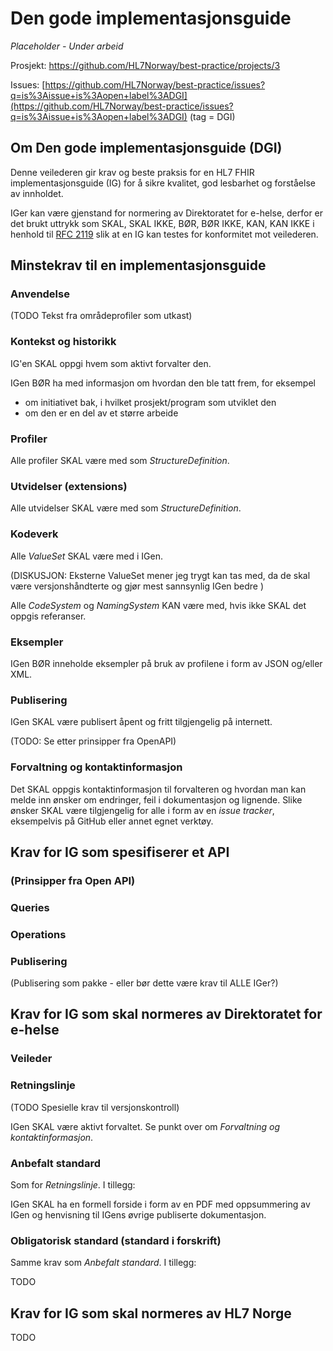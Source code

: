 # Den gode implementasjonsguide

_Placeholder - Under arbeid_

Prosjekt: [https://github.com/HL7Norway/best-practice/projects/3 ](https://github.com/HL7Norway/best-practice/projects/3)

Issues: [https://github.com/HL7Norway/best-practice/issues?q=is%3Aissue+is%3Aopen+label%3ADGI](https://github.com/HL7Norway/best-practice/issues?q=is%3Aissue+is%3Aopen+label%3ADGI) (tag = DGI)

## Om Den gode implementasjonsguide (DGI)

Denne veilederen gir krav og beste praksis for en HL7 FHIR implementasjonsguide (IG) for å sikre kvalitet, god lesbarhet og forståelse av innholdet.

IGer kan være gjenstand for normering av Direktoratet for e-helse, derfor er det brukt uttrykk som SKAL, SKAL IKKE, BØR, BØR IKKE, KAN, KAN IKKE i henhold til [RFC 2119](https://www.ietf.org/rfc/rfc2119.txt) slik at en IG kan testes for konformitet mot veilederen.

## Minstekrav til en implementasjonsguide

### Anvendelse

(TODO Tekst fra områdeprofiler som utkast)

### Kontekst og historikk

IG'en SKAL oppgi hvem som aktivt forvalter den.

IGen BØR ha med informasjon om hvordan den ble tatt frem, for eksempel

- om initiativet bak, i hvilket prosjekt/program som utviklet den
- om den er en del av et større arbeide

### Profiler

Alle profiler SKAL være med som _StructureDefinition_.

### Utvidelser (extensions)

Alle utvidelser SKAL være med som _StructureDefinition_.

### Kodeverk

Alle _ValueSet_ SKAL være med i IGen.

(DISKUSJON: Eksterne ValueSet mener jeg trygt kan tas med, da de skal være versjonshåndterte og gjør mest sannsynlig IGen bedre )

Alle _CodeSystem_ og _NamingSystem_ KAN være med, hvis ikke SKAL det oppgis referanser.  

### Eksempler

IGen BØR inneholde eksempler på bruk av profilene i form av JSON og/eller XML.

### Publisering

IGen SKAL være publisert åpent og fritt tilgjengelig på internett.

(TODO: Se etter prinsipper fra OpenAPI)

### Forvaltning og kontaktinformasjon

Det SKAL oppgis kontaktinformasjon til forvalteren og hvordan man kan melde inn ønsker om endringer, feil i dokumentasjon og lignende. Slike ønsker SKAL være tilgjengelig for alle i form av en _issue tracker_, eksempelvis på GitHub eller annet egnet verktøy.

## Krav for IG som spesifiserer et API

### (Prinsipper fra Open API)
### Queries
### Operations

### Publisering

(Publisering som pakke - eller bør dette være krav til ALLE IGer?)

## Krav for IG som skal normeres av Direktoratet for e-helse

### Veileder

### Retningslinje

(TODO Spesielle krav til versjonskontroll)

IGen SKAL være aktivt forvaltet. Se punkt over om _Forvaltning og kontaktinformasjon_.

### Anbefalt standard

Som for _Retningslinje_. I tillegg:

IGen SKAL ha en formell forside i form av en PDF med oppsummering av IGen og henvisning til IGens øvrige publiserte dokumentasjon.

### Obligatorisk standard (standard i forskrift)

Samme krav som _Anbefalt standard_. I tillegg:

TODO

## Krav for IG som skal normeres av HL7 Norge

TODO
